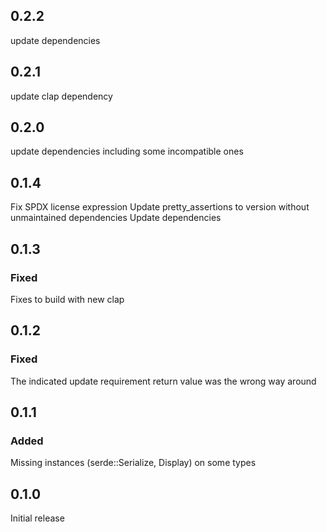 ## 0.2.2

update dependencies

## 0.2.1

update clap dependency

## 0.2.0

update dependencies including some incompatible ones

## 0.1.4

Fix SPDX license expression
Update pretty_assertions to version without unmaintained dependencies
Update dependencies

## 0.1.3

### Fixed

Fixes to build with new clap

## 0.1.2

### Fixed

The indicated update requirement return value was the wrong way around

## 0.1.1

### Added

Missing instances (serde::Serialize, Display) on some types

## 0.1.0

Initial release
